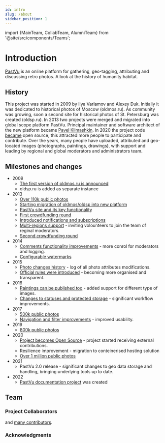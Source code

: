 ```yaml
---
id: intro
slug: /about
sidebar_position: 1
---
```


import {MainTeam, CollabTeam, AlumniTeam} from '@site/src/components/Teams';

# Introduction

[PastVu](https://pastvu.com/) is an online platform for gathering, geo-tagging, attributing and discussing retro photos. A look at the history of humanity habitat.

## History

This project was started in 2009 by Ilya Varlamov and Alexey Duk. Initially it
was dedicated to historical photos of Moscow (oldmos.ru). As community was
growing, soon a second site for historical photos of St. Petersburg was
created (oldsp.ru). In 2013 two projects were merged and migrated into global
scope platform PastVu. Principal maintainer and software architect of the new
platform became [Pavel Klimashkin](https://github.com/klimashkin). In 2020 the
project code [became](https://pastvu.com/news/149) open source, this attracted more
people to participate and contribute. Over the years, many people have
uploaded, attributed and geo-located images (photographs, paintings,
drawings), with support and leading by regional and global moderators and
administrators team.

## Milestones and changes

* 2009
  * [The first version of oldmos.ru is announced](https://pastvu.com/news/2)
  * oldsp.ru is added as separate instance
* 2013
  * [Over 110k public photos](https://pastvu.com/news/77)
  * [Starting migration of oldmos/oldsp into new platform](https://pastvu.com/news/77)
  * [PastVu site and its key functionality](https://pastvu.com/news/82)
  * [First crowdfunding round](https://pastvu.com/news/86)
  * [Introduced notifications and subscriptions](https://pastvu.com/news/89)
  * [Multi-regions support](https://pastvu.com/news/97) - inviting volounteers to join the team of reginal moderators.
  * [Second crowdfunding round](https://pastvu.com/news/105)
* 2014
  * [Comments functionality improvements](https://pastvu.com/news/110) - more conrol for moderators and logging.
  * [Configurable watermarks](https://pastvu.com/news/120)
* 2015
  * [Photo changes history](https://pastvu.com/news/123) - log of all photo attributes modifications.
  * [Official rules were introduced](https://pastvu.com/news/130) - becoming more organised and transparent.
* 2016
  * [Paintings can be published too](https://pastvu.com/news/132) - added support for different type of images.
  * [Changes to statuses and protected storage](https://pastvu.com/news/133) - significant workflow improvements.
* 2017
  * [500k public photos](https://pastvu.com/news/135)
  * [Navigation and filter improvements](https://pastvu.com/news/134) - improved usability.
* 2019
  * [800k public photos](https://pastvu.com/news/135)
* 2020
  * [Project becomes Open Source](https://pastvu.com/news/149) - project started receiving external contributions.
  * Resilience improvement - migration to conteinerised hosting solution
  * [Over 1 million public photos](https://pastvu.com/news/153)
* 2021
  * PastVu 2.0 release - significant changes to geo data storage and handling, bringing underlying tools up to date.
* 2022
  * [PastVu documentation project](https://docs.pastvu.com/en/) was created

## Team

<MainTeam></MainTeam>

### Project Collaborators

<CollabTeam></CollabTeam>

and [many contributors](https://github.com/PastVu/pastvu/graphs/contributors).

### Acknowledgments

<AlumniTeam></AlumniTeam>
